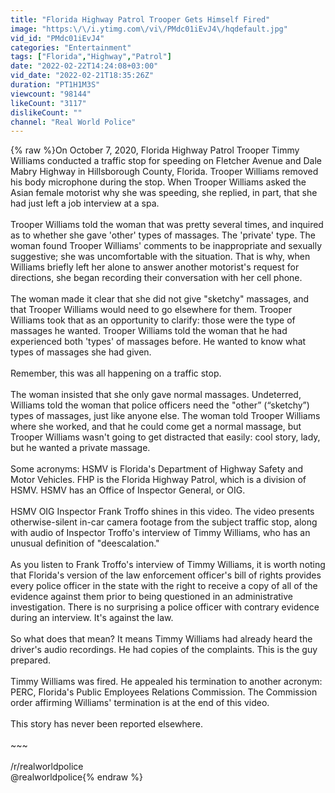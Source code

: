 ```yaml
---
title: "Florida Highway Patrol Trooper Gets Himself Fired"
image: "https:\/\/i.ytimg.com\/vi\/PMdc01iEvJ4\/hqdefault.jpg"
vid_id: "PMdc01iEvJ4"
categories: "Entertainment"
tags: ["Florida","Highway","Patrol"]
date: "2022-02-22T14:24:08+03:00"
vid_date: "2022-02-21T18:35:26Z"
duration: "PT1H1M3S"
viewcount: "98144"
likeCount: "3117"
dislikeCount: ""
channel: "Real World Police"
---
```

{% raw %}On October 7, 2020, Florida Highway Patrol Trooper Timmy Williams conducted a traffic stop for speeding on Fletcher Avenue and Dale Mabry Highway in Hillsborough County, Florida. Trooper Williams removed his body microphone during the stop. When Trooper Williams asked the Asian female motorist why she was speeding, she replied, in part, that she had just left a job interview at a spa.<br /><br />Trooper Williams told the woman that was pretty several times, and inquired as to whether she gave 'other' types of massages. The 'private' type. The woman found Trooper Williams' comments to be inappropriate and sexually suggestive; she was uncomfortable with the situation. That is why, when Williams briefly left her alone to answer another motorist's request for directions, she began recording their conversation with her cell phone.<br /><br />The woman made it clear that she did not give &quot;sketchy&quot; massages, and that Trooper Williams would need to go elsewhere for them. Trooper Williams took that as an opportunity to clarify: those were the type of massages he wanted. Trooper Williams told the woman that he had experienced both 'types' of massages before. He wanted to know what types of massages she had given.<br /><br />Remember, this was all happening on a traffic stop.<br /><br />The woman insisted that she only gave normal massages. Undeterred, Williams told the woman that police officers need the &quot;other” (“sketchy”) types of massages, just like anyone else. The woman told Trooper Williams where she worked, and that he could come get a normal massage, but Trooper Williams wasn't going to get distracted that easily: cool story, lady, but he wanted a private massage.<br /><br />Some acronyms: HSMV is Florida's Department of Highway Safety and Motor Vehicles. FHP is the Florida Highway Patrol, which is a division of HSMV. HSMV has an Office of Inspector General, or OIG.<br /><br />HSMV OIG Inspector Frank Troffo shines in this video. The video presents otherwise-silent in-car camera footage from the subject traffic stop, along with audio of Inspector Troffo's interview of Timmy Williams, who has an unusual definition of &quot;deescalation.&quot;<br /><br />As you listen to Frank Troffo's interview of Timmy Williams, it is worth noting that Florida's version of the law enforcement officer's bill of rights provides every police officer in the state with the right to receive a copy of all of the evidence against them prior to being questioned in an administrative investigation. There is no surprising a police officer with contrary evidence during an interview. It's against the law.<br /><br />So what does that mean? It means Timmy Williams had already heard the driver's audio recordings. He had copies of the complaints. This is the guy prepared.<br /><br />Timmy Williams was fired. He appealed his termination to another acronym: PERC, Florida's Public Employees Relations Commission. The Commission order affirming Williams' termination is at the end of this video.<br /><br />This story has never been reported elsewhere.<br /><br />~~~<br /><br />/r/realworldpolice<br />@realworldpolice{% endraw %}
